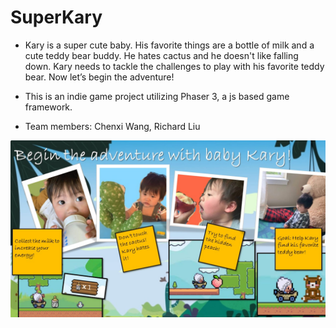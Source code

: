 # SuperKary

* Kary is a super cute baby. His favorite things are a bottle of milk and a cute teddy bear buddy. He hates cactus and he doesn't like falling down. Kary needs to tackle the challenges to play with his favorite teddy bear. Now let’s begin the adventure!

* This is an indie game project utilizing Phaser 3, a js based game framework.

* Team members: Chenxi Wang, Richard Liu

<img src="assets/introduction.jpg">
